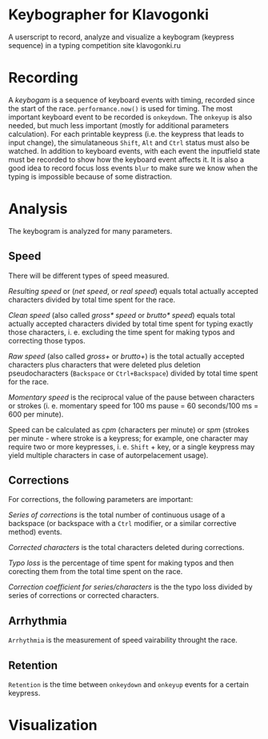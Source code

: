 # Keybographer for Klavogonki
A userscript to record, analyze and visualize a keybogram (keypress sequence) in a typing competition site klavogonki.ru

# Recording

A *keybogam* is a sequence of keyboard events with timing, recorded since the start of the race. `performance.now()` is used for timing. The most important keyboard event to be recorded is  `onkeydown`. The `onkeyup` is also needed, but much less important (mostly for additional parameters calculation). For each printable keypress (i.e. the keypress that leads to input change), the simulataneous `Shift`, `Alt` and `Ctrl` status must also be watched. In addition to keyboard events, with each event the inputfield state must be recorded to show how the keyboard event affects it. It is also a good idea to record focus loss events `blur` to make sure we know when the typing is impossible because of some distraction.

# Analysis

The keybogram is analyzed for many parameters.

## Speed

There will be different types of speed measured.

*Resulting speed* or (*net speed*, or *real speed*) equals total actually accepted characters divided by total time spent for the race.

*Clean speed* (also called *gross\* speed* or *brutto\* speed*) equals total actually accepted characters divided by total time spent for typing exactly those characters, i. e. excluding the time spent for making typos and correcting those typos.

*Raw speed* (also called *gross+* or *brutto+*) is the total actually accepted characters plus characters that were deleted plus deletion pseudocharacters (`Backspace` or `Ctrl+Backspace`) divided by total time spent for the race.

*Momentary speed* is the reciprocal value of the pause between characters or strokes (i. e. momentary speed for 100 ms pause = 60 seconds/100 ms = 600 per minute).

Speed can be calculated as *cpm* (characters per minute) or *spm* (strokes per minute - where stroke is a keypress; for example, one character may require two or more keypresses, i. e. `Shift` + key, or a single keypress may yield multiple characters in case of autorpelacement usage).

## Corrections

For corrections, the following parameters are important:

*Series of corrections* is the total number of continuous usage of a backspace (or backspace with a `Ctrl` modifier, or a similar corrective method) events.

*Corrected characters* is the total characters deleted during corrections.

*Typo loss* is the percentage of time spent for making typos and then corecting them from the total time spent on the race.

*Correction coefficient for series/characters* is the the typo loss divided by series of corrections or corrected characters.

## Arrhythmia

`Arrhythmia` is the measurement of speed vairability throught the race.

## Retention

`Retention` is the time between `onkeydown` and `onkeyup` events for a certain keypress.

# Visualization
